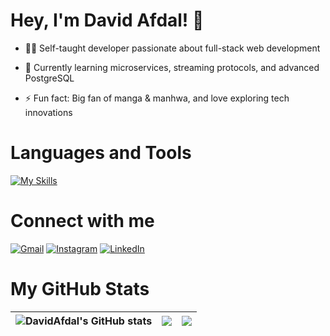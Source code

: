 # Hey, I'm David Afdal! 👋

- 👨‍💻 Self-taught developer passionate about full-stack web development

- 🌱 Currently learning microservices, streaming protocols, and advanced PostgreSQL

- ⚡ Fun fact: Big fan of manga & manhwa, and love exploring tech innovations

# Languages and Tools

[![My Skills](https://skillicons.dev/icons?i=go,ts,nodejs,express,next,react,tailwind,postgres,mysql,redis,docker,postman,vscode,githubactions&perline=5)](https://skillicons.dev)

# Connect with me

[![Gmail](https://skillicons.dev/icons?i=gmail)](mailto:davidafdal7@gmail.com)
[![Instagram](https://skillicons.dev/icons?i=instagram)](https://instagram.com/davidafd_)
[![LinkedIn](https://skillicons.dev/icons?i=linkedin)](https://id.linkedin.com/in/david-afdal-kaizar-mutahadi-86ba26250)

# My GitHub Stats
| <img src="https://github-readme-stats.vercel.app/api?username=DavidAfdal&show_icons=true&count_private=true&theme=radical&show_icons=true&hide_border=true" alt="DavidAfdal's GitHub stats" /> | <img src="https://github-readme-streak-stats.herokuapp.com/?user=DavidAfdal&theme=radical&hide_border=true" /> | <img src="https://github-readme-stats.vercel.app/api/top-langs/?username=DavidAfdal&layout=compact&theme=radical&hide_border=true" /> |
| -------------- | -------------- | -------------- | 
